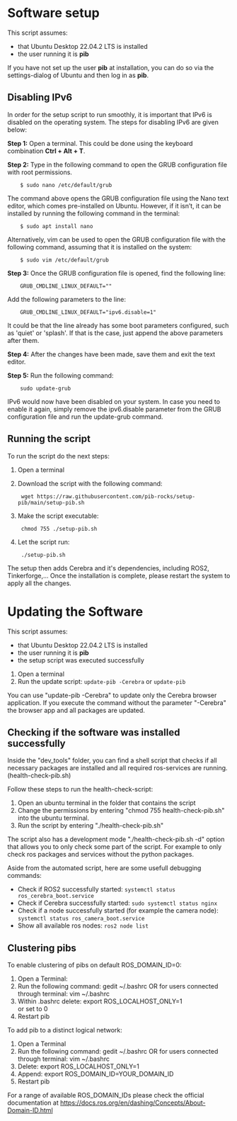 # Software setup

This script assumes: 
- that Ubuntu Desktop 22.04.2 LTS is installed
- the user running it is **pib**


If you have not set up the user **pib** at installation, you can do so via the settings-dialog of Ubuntu and then log in as **pib**.

## Disabling IPv6 

In order for the setup script to run smoothly, it is important that IPv6 is disabled on the operating system. The steps for disabling IPv6 are given below:

**Step 1:** Open a terminal. This could be done using the keyboard combination **Ctrl + Alt + T**.

**Step 2:** Type in the following command to open the GRUB configuration file with root permissions. 

		$ sudo nano /etc/default/grub

The command above opens the GRUB configuration file using the Nano text editor, which comes pre-installed on Ubuntu. However, if it isn’t, it can be installed by running the following command in the terminal:

		$ sudo apt install nano

Alternatively, vim can be used to open the GRUB configuration file with the following command, assuming that it is installed on the system:

		$ sudo vim /etc/default/grub

**Step 3:** Once the GRUB configuration file is opened, find the following line:

		GRUB_CMDLINE_LINUX_DEFAULT=""

Add the following parameters to the line:

		GRUB_CMDLINE_LINUX_DEFAULT="ipv6.disable=1"

It could be that the line already has some boot parameters configured, such as 'quiet' or 'splash'. If that is the case, just append the above parameters after them. 

**Step 4:** After the changes have been made, save them and exit the text editor.

**Step 5:** Run the following command:

		sudo update-grub

IPv6 would now have been disabled on your system. In case you need to enable it again, simply remove the ipv6.disable parameter from the GRUB configuration file and run the update-grub command.

## Running the script

To run the script do the next steps:

1. Open a terminal

2. Download the script with the following command:

        wget https://raw.githubusercontent.com/pib-rocks/setup-pib/main/setup-pib.sh

3. Make the script executable:
   
        chmod 755 ./setup-pib.sh

4. Let the script run:

        ./setup-pib.sh

The setup then adds Cerebra and it's dependencies, including ROS2, Tinkerforge,...
Once the installation is complete, please restart the system to apply all the changes.

# Updating the Software
This script assumes:
- that Ubuntu Desktop 22.04.2 LTS is installed
- the user running it is **pib**
- the setup script was executed successfully

1. Open a terminal
2. Run the update script: `update-pib -Cerebra`   or    `update-pib`
   
You can use "update-pib -Cerebra" to update only the Cerebra browser application.
If you execute the command without the parameter "-Cerebra" the browser app and all packages are updated.

## Checking if the software was installed successfully

Inside the "dev_tools" folder, you can find a shell script that checks if 
all necessary packages are installed and all required ros-services are running. (health-check-pib.sh)

Follow these steps to run the health-check-script:
1. Open an ubuntu terminal in the folder that contains the script
2. Change the permissions by entering "chmod 755 health-check-pib.sh" into the ubuntu terminal.
3. Run the script by entering "./health-check-pib.sh"

The script also has a development mode "./health-check-pib.sh -d" option that allows you to only check some part of the script.
For example to only check ros packages and services without the python packages.

Aside from the automated script, here are some usefull debugging commands:

- Check if ROS2 successfully started:
    `systemctl status ros_cerebra_boot.service`
- Check if Cerebra successfully started:
    `sudo systemctl status nginx`
- Check if a node successfully started (for example the camera node):
    `systemctl status ros_camera_boot.service`
- Show all available ros nodes:
    `ros2 node list`

## Clustering pibs

To enable clustering of pibs on default ROS_DOMAIN_ID=0:

1. Open a Terminal:
2. Run the following command:
		gedit ~/.bashrc 
	OR for users connected through terminal:
		vim ~/.bashrc 
3. Within .bashrc delete:
		export ROS_LOCALHOST_ONLY=1 	
	or 
		set to 0
4. Restart pib

To add pib to a distinct logical network:

1. Open a Terminal 
2. Run the following command:
		gedit ~/.bashrc 
	OR for users connected through terminal:
		vim ~/.bashrc
3. Delete:
		export ROS_LOCALHOST_ONLY=1
4. Append:
		export ROS_DOMAIN_ID=YOUR_DOMAIN_ID
5. Restart pib

For a range of available ROS_DOMAIN_IDs please check the official documentation at
	https://docs.ros.org/en/dashing/Concepts/About-Domain-ID.html
